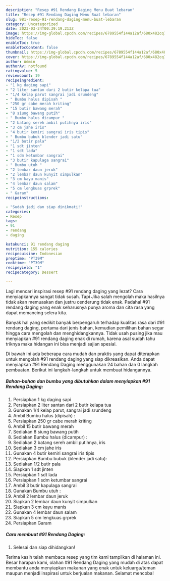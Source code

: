 ```yaml
---
description: "Resep #91 Rendang Daging Menu Buat lebaran"
title: "Resep #91 Rendang Daging Menu Buat lebaran"
slug: 981-resep-91-rendang-daging-menu-buat-lebaran
category: Uncategorized
date: 2023-03-24T00:39:19.213Z
image: https://img-global.cpcdn.com/recipes/6789554f144a12af/680x482cq70/91-rendang-daging-foto-resep-utama.jpg
hideToc: false
enableToc: true
enableTocContent: false
thumbnail: https://img-global.cpcdn.com/recipes/6789554f144a12af/680x482cq70/91-rendang-daging-foto-resep-utama.jpg
cover: https://img-global.cpcdn.com/recipes/6789554f144a12af/680x482cq70/91-rendang-daging-foto-resep-utama.jpg
author: Admin
authorAv: notfound
ratingvalue: 5
reviewcount: 19
recipeingredient:
- "1 kg daging sapi"
- "2 liter santan dari 2 butir kelapa tua"
- "1/4 kelap parut sangrai jadi srundeng"
- " Bumbu halus dipisah "
- "250 gr cabe merah kriting"
- "15 butir bawang merah"
- "8 siung bawang putih"
- " Bumbu halus dicampur "
- "2 batang sereh ambil putihnya iris"
- "3 cm jahe iris"
- "4 butir kemiri sangrai iris tipis"
- " Bumbu bubuk blender jadi satu"
- "1/2 butir pala"
- "1 sdt jinten"
- "1 sdt lada"
- "1 sdm ketumbar sangrai"
- "3 butir kapulaga sangrai"
- " Bumbu utuh "
- "2 lembar daun jeruk"
- "2 lembar daun kunyit simpulkan"
- "3 cm kayu manis"
- "4 lembar daun salam"
- "5 cm lengkuas grprek"
- " Garam"
recipeinstructions:

- "Sudah jadi dan siap dinikmati!"
categories:
- Resep
tags:
- 91
- rendang
- daging

katakunci: 91 rendang daging 
nutrition: 155 calories
recipecuisine: Indonesian
preptime: "PT39M"
cooktime: "PT39M"
recipeyield: "1"
recipecategory: Dessert

---
```



Lagi mencari inspirasi resep #91 rendang daging yang lezat? Cara menyiapkannya sangat tidak susah. Tapi Jika salah mengolah maka hasilnya tidak akan memuaskan dan justru cenderung tidak enak. Padahal #91 rendang daging yang enak seharusnya punya aroma dan cita rasa yang dapat memancing selera kita.




Banyak hal yang sedikit banyak berpengaruh terhadap kualitas rasa dari #91 rendang daging, pertama dari jenis bahan, kemudian pemilihan bahan segar hingga cara mengolah dan menghidangkannya. Tidak usah pusing jika mau menyiapkan #91 rendang daging enak di rumah, karena asal sudah tahu triknya maka hidangan ini bisa menjadi sajian spesial.


Di bawah ini ada beberapa cara mudah dan praktis yang dapat diterapkan untuk mengolah #91 rendang daging yang siap dikreasikan. Anda dapat menyiapkan #91 Rendang Daging menggunakan 24 bahan dan 0 langkah pembuatan. Berikut ini langkah-langkah untuk membuat hidangannya.

<!--inarticleads1-->

##### Bahan-bahan dan bumbu yang dibutuhkan dalam menyiapkan #91 Rendang Daging:

1. Persiapkan 1 kg daging sapi
1. Persiapkan 2 liter santan dari 2 butir kelapa tua
1. Gunakan 1/4 kelap parut, sangrai jadi srundeng
1. Ambil  Bumbu halus (dipisah) :
1. Persiapkan 250 gr cabe merah kriting
1. Ambil 15 butir bawang merah
1. Sediakan 8 siung bawang putih
1. Sediakan  Bumbu halus (dicampur) :
1. Sediakan 2 batang sereh ambil putihnya, iris
1. Sediakan 3 cm jahe iris
1. Gunakan 4 butir kemiri sangrai iris tipis
1. Persiapkan  Bumbu bubuk (blender jadi satu):
1. Sediakan 1/2 butir pala
1. Siapkan 1 sdt jinten
1. Persiapkan 1 sdt lada
1. Persiapkan 1 sdm ketumbar sangrai
1. Ambil 3 butir kapulaga sangrai
1. Gunakan  Bumbu utuh :
1. Ambil 2 lembar daun jeruk
1. Siapkan 2 lembar daun kunyit simpulkan
1. Siapkan 3 cm kayu manis
1. Gunakan 4 lembar daun salam
1. Siapkan 5 cm lengkuas grprek
1. Persiapkan  Garam




<!--inarticleads2-->

##### Cara membuat #91 Rendang Daging:


1. Selesai dan siap dihidangkan!



Terima kasih telah membaca resep yang tim kami tampilkan di halaman ini. Besar harapan kami, olahan #91 Rendang Daging yang mudah di atas dapat membantu anda menyiapkan makanan yang enak untuk keluarga/teman maupun menjadi inspirasi untuk berjualan makanan. Selamat mencoba!
